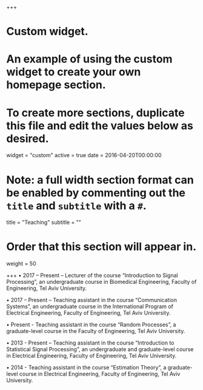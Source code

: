 +++
# Custom widget.
# An example of using the custom widget to create your own homepage section.
# To create more sections, duplicate this file and edit the values below as desired.
widget = "custom"
active = true
date = 2016-04-20T00:00:00

# Note: a full width section format can be enabled by commenting out the `title` and `subtitle` with a `#`.
title = "Teaching"
subtitle = ""

# Order that this section will appear in.
weight = 50

+++
•	2017 – Present – Lecturer of the course “Introduction to Signal Processing”, an undergraduate course in Biomedical Engineering, Faculty of Engineering, Tel Aviv University.

•	2017 – Present – Teaching assistant in the course “Communication Systems”, an undergraduate course in the International Program of Electrical Engineering, Faculty of Engineering, Tel Aviv University.

•	Present - Teaching assistant in the course “Random Processes”, a graduate-level course in the Faculty of Engineering, Tel Aviv University.

•	2013 - Present – Teaching assistant in the course “Introduction to Statistical Signal Processing”, an undergraduate and graduate-level course in Electrical Engineering, Faculty of Engineering, Tel Aviv University.

•	2014 - Teaching assistant in the course “Estimation Theory”, a graduate-level course in Electrical Engineering, Faculty of Engineering, Tel Aviv University.
